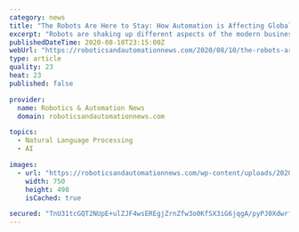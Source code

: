 ```yaml
---
category: news
title: "The Robots Are Here to Stay: How Automation is Affecting Global Business"
excerpt: "Robots are shaking up different aspects of the modern business world. Deloitte’s 3rd Annual Robotics Survey suggested that the implementation of robotic process automation (RPA) in organisations"
publishedDateTime: 2020-08-10T23:15:00Z
webUrl: "https://roboticsandautomationnews.com/2020/08/10/the-robots-are-here-to-stay-how-automation-is-affecting-global-business/34958/"
type: article
quality: 23
heat: 23
published: false

provider:
  name: Robotics & Automation News
  domain: roboticsandautomationnews.com

topics:
  - Natural Language Processing
  - AI

images:
  - url: "https://roboticsandautomationnews.com/wp-content/uploads/2020/08/fatjoe-article-rpa-1-copy.jpg"
    width: 750
    height: 498
    isCached: true

secured: "TnU31tcGQT2NUpE+ulZJF4wsEREgjZrnZfw3o0KfSX3iG6jqgA/pyPJ0Xdwrf0F7eTo/a2l5v+MmfspYKjmjN3+DNqLN0BRRvFIxIqrfXRirn4nUGwIl2hDSRSaT71C/bNvGlFAEFuz2MvNXpcOv9ivUDRxRvDMxTCvEWk5LMiIww79dNLHOuBdZs3aDFpCXmN9KijmNlDLz/CMpAYFU0wyZCAblBKqaCuZlGmoglqKw0NV8U4iZlWRGPLyd8JNtEb4FLsXRhXREXlhsT3+RaISdXdBTDP29n0I4ZPvtWAgkAkjzUx0Pye6g3AecsGxxGXNgaLsrQSpYgdnhGUotpQ==;X6IHzUm9RzwJwglentG3kg=="
---
```


